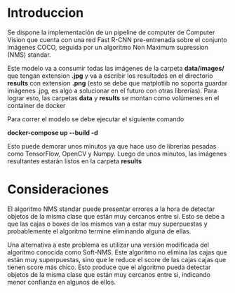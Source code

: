 # Introduccion

Se dispone la implementación de un pipeline de computer de Computer Vision que cuenta con una red Fast R-CNN pre-entrenada sobre el conjunto imágenes COCO, seguida por un algoritmo Non Maximum supression (NMS) standar.

Este modelo va a consumir todas las imágenes de la carpeta **data/images/** que tengan extension **.jpg** y va a escribir los resultados en el directorio **results** con extension **.png** (esto se debe que matplotlib no soporta  guardar imágenes .jpg, es algo a solucionar en el futuro con otras librerías). Para lograr esto, las carpetas **data** y **results** se montan como volúmenes en el container de docker

Para correr el modelo se debe ejecutar el siguiente comando

**docker-compose up --build -d**

Esto puede demorar unos minutos ya que hace uso de librerías pesadas como TensorFlow, OpenCV y Numpy.
Luego de unos minutos, las imágenes resultantes estarán listos en la carpeta **results**

# Consideraciones

El algoritmo NMS standar puede presentar errores a la hora de detectar objetos de la misma clase que están muy cercanos entre sí. Esto se debe a que las cajas o boxes de los mismos van a estar muy superpuestas y probablemente el algoritmo termine eliminando alguna de ellas.

Una alternativa a este problema es utilizar una versión modificada del algoritmo conocida como Soft-NMS. Este algoritmo no elimina las cajas que están muy superpuestas, sino que le reduce el score de las cajas cajas que tienen score más chico. Esto produce que el algoritmo pueda detectar objetos de la misma clase que están muy cercanos entre si, indicando menor confianza en algunos de ellos.


